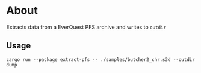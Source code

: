 # About

Extracts data from a EverQuest PFS archive and writes to `outdir`


## Usage

    cargo run --package extract-pfs -- ./samples/butcher2_chr.s3d --outdir dump
